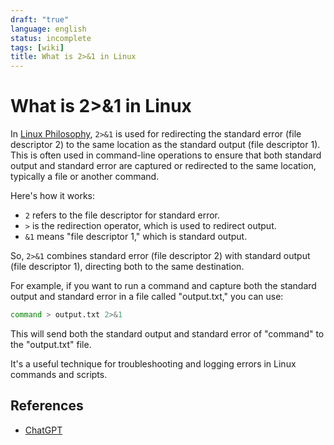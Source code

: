 ```yaml
---
draft: "true"
language: english
status: incomplete
tags: [wiki]
title: What is 2>&1 in Linux
---
```


# What is 2>&1 in Linux

In [Linux Philosophy](Linux%20Philosophy), `2>&1` is used for redirecting the standard error (file descriptor 2) to the same location as the standard output (file descriptor 1). This is often used in command-line operations to ensure that both standard output and standard error are captured or redirected to the same location, typically a file or another command.

Here's how it works:

- `2` refers to the file descriptor for standard error.
- `>` is the redirection operator, which is used to redirect output.
- `&1` means "file descriptor 1," which is standard output.

So, `2>&1` combines standard error (file descriptor 2) with standard output (file descriptor 1), directing both to the same destination.

For example, if you want to run a command and capture both the standard output and standard error in a file called "output.txt," you can use:

```bash
command > output.txt 2>&1
```

This will send both the standard output and standard error of "command" to the "output.txt" file.

It's a useful technique for troubleshooting and logging errors in Linux commands and scripts.

## References

- [ChatGPT](https://openai.com/blog/chatgpt)
